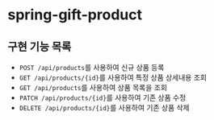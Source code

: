 # spring-gift-product

## 구현 기능 목록
- `POST /api/products`를 사용하여 신규 상품 등록
- `GET /api/products/{id}`를 사용하여 특정 상품 상세내용 조회
- `GET /api/products`를 사용하여 상품 목록을 조회
- `PATCH /api/products/{id}`를 사용하여 기존 상품 수정
- `DELETE /api/products/{id}`를 사용하여 기존 상품 삭제